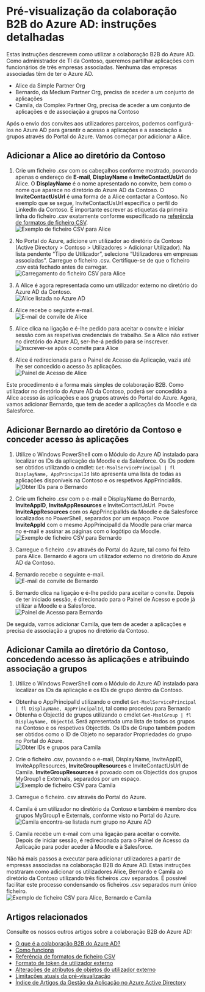 <properties
   pageTitle="Obter instruções detalhadas sobre a utilização da pré-visualização de colaboração B2B do Azure Active Directory | Microsoft Azure"
   description="A colaboração do B2B Azure Active Directory suporta as relações entre empresas, permitindo a parceiros de negócios acederem, seletivamente, às suas aplicações empresariais"
   services="active-directory"
   documentationCenter=""
   authors="viv-liu"
   manager="cliffdi"
   editor=""
   tags=""/>

<tags
   ms.service="active-directory"
   ms.devlang="NA"
   ms.topic="get-started-article"
   ms.tgt_pltfrm="NA"
   ms.workload="identity"
   ms.date="05/09/2016"
   ms.author="viviali"/>

# Pré-visualização da colaboração B2B do Azure AD: instruções detalhadas

Estas instruções descrevem como utilizar a colaboração B2B do Azure AD. Como administrador de TI da Contoso, queremos partilhar aplicações com funcionários de três empresas associadas. Nenhuma das empresas associadas têm de ter o Azure AD.

- Alice da Simple Partner Org
- Bernardo, da Medium Partner Org, precisa de aceder a um conjunto de aplicações 
- Camila, da Complex Partner Org, precisa de aceder a um conjunto de aplicações e de associação a grupos na Contoso

Após o envio dos convites aos utilizadores parceiros, podemos configurá-los no Azure AD para garantir o acesso a aplicações e a associação a grupos através do Portal do Azure. Vamos começar por adicionar a Alice.

## Adicionar a Alice ao diretório da Contoso
1. Crie um ficheiro .csv com os cabeçalhos conforme mostrado, povoando apenas o endereço de **E-mail**, **DisplayName** e **InviteContactUsUrl** de Alice. O **DisplayName** é o nome apresentado no convite, bem como o nome que aparece no diretório do Azure AD da Contoso. O **InviteContactUsUrl** é uma forma de a Alice contactar a Contoso. No exemplo que se segue, InviteContactUsUrl especifica o perfil do LinkedIn da Contoso. É importante escrever as etiquetas da primeira linha do ficheiro .csv exatamente conforme especificado na [referência de formatos de ficheiro CSV](active-directory-b2b-references-csv-file-format.md).  
![Exemplo de ficheiro CSV para Alice](./media/active-directory-b2b-detailed-walkthrough/AliceCSV.png)

2. No Portal do Azure, adicione um utilizador ao diretório da Contoso (Active Directory > Contoso > Utilizadores > Adicionar Utilizador). Na lista pendente “Tipo de Utilizador”, selecione “Utilizadores em empresas associadas”. Carregue o ficheiro .csv. Certifique-se de que o ficheiro .csv está fechado antes de carregar.  
![Carregamento do ficheiro CSV para Alice](./media/active-directory-b2b-detailed-walkthrough/AliceUpload.png)

3. A Alice é agora representada como um utilizador externo no diretório do Azure AD da Contoso.  
![Alice listada no Azure AD](./media/active-directory-b2b-detailed-walkthrough/AliceInAD.png)

4. Alice recebe o seguinte e-mail.  
![E-mail de convite de Alice](./media/active-directory-b2b-detailed-walkthrough/AliceEmail.png)

5. Alice clica na ligação e é-lhe pedido para aceitar o convite e iniciar sessão com as respetivas credenciais de trabalho. Se a Alice não estiver no diretório do Azure AD, ser-lhe-á pedido para se inscrever.  
![Inscrever-se após o convite para Alice](./media/active-directory-b2b-detailed-walkthrough/AliceSignUp.png)

6. Alice é redirecionada para o Painel de Acesso da Aplicação, vazia até lhe ser concedido o acesso às aplicações.  
![Painel de Acesso de Alice](./media/active-directory-b2b-detailed-walkthrough/AliceAccessPanel.png)

Este procedimento é a forma mais simples de colaboração B2B. Como utilizador no diretório do Azure AD da Contoso, poderá ser concedido a Alice acesso às aplicações e aos grupos através do Portal do Azure. Agora, vamos adicionar Bernardo, que tem de aceder a aplicações da Moodle e da Salesforce.

## Adicionar Bernardo ao diretório da Contoso e conceder acesso às aplicações
1. Utilize o Windows PowerShell com o Módulo do Azure AD instalado para localizar os IDs da aplicação da Moodle e da Salesforce. Os IDs podem ser obtidos utilizando o cmdlet: `Get-MsolServicePrincipal | fl DisplayName, AppPrincipalId` Isto apresenta uma lista de todas as aplicações disponíveis na Contoso e os respetivos AppPrincialIds.  
![Obter IDs para o Bernardo](./media/active-directory-b2b-detailed-walkthrough/BobPowerShell.png)

2. Crie um ficheiro .csv com o e-mail e DisplayName do Bernardo, **InviteAppID**, **InviteAppResources** e InviteContactUsUrl. Povoe **InviteAppResources** com os AppPrincipalIds da Moodle e da Salesforce localizados no PowerShell, separados por um espaço. Povoe **InviteAppId** com o mesmo AppPrincipalId da Moodle para criar marca no e-mail e assinar as páginas com o logótipo da Moodle.  
![Exemplo de ficheiro CSV para Bernardo](./media/active-directory-b2b-detailed-walkthrough/BobCSV.png)

3. Carregue o ficheiro .csv através do Portal do Azure, tal como foi feito para Alice. Bernardo é agora um utilizador externo no diretório do Azure AD da Contoso.

4. Bernardo recebe o seguinte e-mail.  
![E-mail de convite de Bernardo](./media/active-directory-b2b-detailed-walkthrough/BobEmail.png)

5. Bernardo clica na ligação e é-lhe pedido para aceitar o convite. Depois de ter iniciado sessão, é direcionado para o Painel de Acesso e pode já utilizar a Moodle e a Salesforce.  
![Painel de Acesso para Bernardo](./media/active-directory-b2b-detailed-walkthrough/BobAccessPanel.png)

De seguida, vamos adicionar Camila, que tem de aceder a aplicações e precisa de associação a grupos no diretório da Contoso.

## Adicionar Camila ao diretório da Contoso, concedendo acesso às aplicações e atribuindo associação a grupos

1. Utilize o Windows PowerShell com o Módulo do Azure AD instalado para localizar os IDs da aplicação e os IDs de grupo dentro da Contoso.
 - Obtenha o AppPrincipalId utilizando o cmdlet `Get-MsolServicePrincipal | fl DisplayName, AppPrincipalId`, tal como procedeu para Bernardo
 - Obtenha o ObjectId de grupos utilizando o cmdlet `Get-MsolGroup | fl DisplayName, ObjectId`. Será apresentada uma lista de todos os grupos na Contoso e os respetivos ObjectIds. Os IDs de Grupo também podem ser obtidos como o ID de Objeto no separador Propriedades do grupo no Portal do Azure.  
![Obter IDs e grupos para Camila](./media/active-directory-b2b-detailed-walkthrough/CarolPowerShell.png)

2. Crie o ficheiro .csv, povoando o e-mail, DisplayName, InviteAppID, InviteAppResources, **InviteGroupResources** e InviteContactUsUrl de Camila. **InviteGroupResources** é povoado com os ObjectIds dos grupos MyGroup1 e Externals, separados por um espaço.  
![Exemplo de ficheiro CSV para Camila](./media/active-directory-b2b-detailed-walkthrough/CarolCSV.png)

3. Carregue o ficheiro. csv através do Portal do Azure.

4. Camila é um utilizador no diretório da Contoso e também é membro dos grupos MyGroup1 e Externals, conforme visto no Portal do Azure.  
![Camila encontra-se listada num grupo no Azure AD](./media/active-directory-b2b-detailed-walkthrough/CarolGroup.png)

5. Camila recebe um e-mail com uma ligação para aceitar o convite. Depois de iniciar sessão, é redirecionada para o Painel de Acesso da Aplicação para poder aceder à Moodle e à Salesforce.  

Não há mais passos a executar para adicionar utilizadores a partir de empresas associadas na colaboração B2B do Azure AD. Estas instruções mostraram como adicionar os utilizadores Alice, Bernardo e Camila ao diretório da Contoso utilizando três ficheiros .csv separados. É possível facilitar este processo condensando os ficheiros .csv separados num único ficheiro.  
![Exemplo de ficheiro CSV para Alice, Bernardo e Camila](./media/active-directory-b2b-detailed-walkthrough/CombinedCSV.png)

## Artigos relacionados
Consulte os nossos outros artigos sobre a colaboração B2B do Azure AD:

- [O que é a colaboração B2B do Azure AD?](active-directory-b2b-what-is-azure-ad-b2b.md)
- [Como funciona](active-directory-b2b-how-it-works.md)
- [Referência de formatos de ficheiro CSV](active-directory-b2b-references-csv-file-format.md)
- [Formato de token de utilizador externo](active-directory-b2b-references-external-user-token-format.md)
- [Alterações de atributos de objetos do utilizador externo](active-directory-b2b-references-external-user-object-attribute-changes.md)
- [Limitações atuais da pré-visualização](active-directory-b2b-current-preview-limitations.md)
- [Índice de Artigos da Gestão da Aplicação no Azure Active Directory](active-directory-apps-index.md)



<!--HONumber=Jun16_HO2-->


